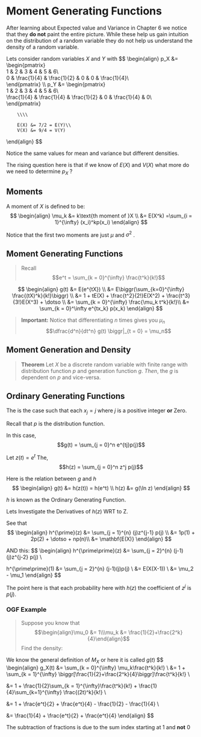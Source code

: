 # Moment Generating Functions
After learning about Expected value and Variance in Chapter 6 we notice that they **do not** paint the entire picture. While these help us gain intuition on the distribution of a random variable they do not help us understand the density of a random variable. 

Lets consider random variables $X$ and $Y$ with
$$
\begin{align}
	p_X &= \begin{pmatrix}  
				1 & 2 & 3 & 4 & 5 & 6\\  
				0 & \frac{1}{4} & \frac{1}{2} & 0 & 0 & \frac{1}{4}\\  
			\end{pmatrix} 
			\\\\
	p_Y &= \begin{pmatrix}  
				1 & 2 & 3 & 4 & 5 & 6\\  
				\frac{1}{4} & \frac{1}{4} & \frac{1}{2} & 0 & \frac{1}{4} & 0\\  
			\end{pmatrix}
			
		\\\\
		
		E(X) &= 7/2 = E(Y)\\
		V(X) &= 9/4 = V(Y)
\end{align}
$$

Notice the same values for mean and variance but different densities. 

The rising question here is that if we know of $E(X)$ and $V(X)$ what more do we need to determine $p_X$ ?

## Moments
A moment of $X$ is defined to be: 
$$
\begin{align}
	\mu_k &= k\text{th moment of }X \\
		  &= E(X^k) =\sum_{i = 1}^{\infty} (x_i)^kp(x_i)
\end{align}
$$

Notice that the first two moments are just $\mu$ and $\sigma^2$ .

## Moment Generating Functions
> Recall $$e^t = \sum_{k = 0}^{\infty} \frac{t^k}{k!}$$

$$
\begin{align}
	g(t) &= E(e^{tX}) \\
		 &= E\biggr(\sum_{k=0}^{\infty} \frac{(tX)^k}{k!}\biggr) \\
		 &= 1 + tE(X) + \frac{t^2}{2!}E(X^2) + \frac{t^3}{3!}E(X^3) + \dotso
		 \\
		 &= \sum_{k = 0}^{\infty} \frac{\mu_k t^k}{k!}\\
		 &= \sum_{k = 0}^\infty e^{tx_k} p(x_k)
\end{align}
$$
<!-- FILL IN WHY index jumps -->

> **Important:** Notice that differentiating $n$ times gives you $\mu_n$
> $$\dfrac{d^n}{dt^n} g(t) \biggr|_{t = 0} = \mu_n$$

## Moment Generation and Density 
> **Theorem**
> Let $X$ be a discrete random variable with finite range with distribution function $p$ and generation function $g$. 
> *Then*, the $g$ is dependent on $p$ and vice-versa. 

## Ordinary Generating Functions
The is the case such that each $x_j = j$ where $j$ is a positive integer **or** Zero.

Recall that $p$ is the distribution function. 

In this case, 
$$g(t) = \sum_{j = 0}^n e^{tj}p(j)$$

Let $z(t) = e^t$
The, 
$$h(z) = \sum_{j = 0}^n z^j p(j)$$

Here is the relation between $g$ and $h$
$$
\begin{align}
	g(t) &= h(z(t)) = h(e^t) \\
	h(z) &= g(\ln z)
\end{align}
$$

$h$ is known as the Ordinary Generating Function. 

Lets Investigate the Derivatives of $h(z)$ WRT to Z. 

See that 
$$
\begin{align}
h^{\prime}(z) &= \sum_{j = 1}^{n} (j)z^{j-1} p(j) \\
&= 1p(1) + 2p(2) + \dotso + np(n)\\
&= \mathbf{E(X)}
\end{align}
$$

AND this:
$$
\begin{align}
h^{\prime\prime}(z) &= \sum_{j = 2}^{n} (j-1)(j)z^{j-2} p(j) \\

h^{\prime\prime}(1) &= \sum_{j = 2}^{n} (j-1)(j)p(j) \\
&= E(X(X-1)) \\
&= \mu_2 - \mu_1
\end{align}
$$

The point here is that each probability here with $h(z)$ the coefficient of $z^j$ is $p(j)$. 

### OGF Example 
> Suppose you know that 
> $$\begin{align}\mu_0 &= 1\\\mu_k &= \frac{1}{2}+\frac{2^k}{4}\end{align}$$
> Find the density:

We know the general definition of $M_X$ or here it is called $g(t)$
$$
\begin{align}
g_X(t) &= \sum_{k = 0}^{\infty} \mu_k\frac{t^k}{k!} \\
&= 1 + \sum_{k = 1}^{\infty} \biggr[\frac{1}{2}+\frac{2^k}{4}\biggr]\frac{t^k}{k!} \\

&= 1 + \frac{1}{2}\sum_{k = 1}^{\infty}\frac{t^k}{k!} + \frac{1}{4}\sum_{k=1}^{\infty} \frac{(2t)^k}{k!} \\

&= 1 + \frac{e^t}{2} + \frac{e^t}{4} - \frac{1}{2} - \frac{1}{4} \\

&= \frac{1}{4} + \frac{e^t}{2} + \frac{e^t}{4}
\end{align}
$$

The subtraction of fractions is due to the sum index starting at $1$ and **not** $0$